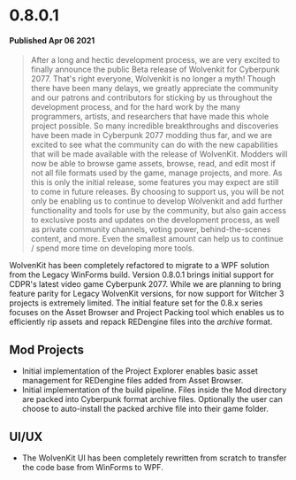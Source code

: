 # 0.8.0.1

#### Published Apr 06 2021

> After a long and hectic development process, we are very excited to finally announce the public Beta release of Wolvenkit for Cyberpunk 2077. That's right everyone, Wolvenkit is no longer a myth! Though there have been many delays, we greatly appreciate the community and our patrons and contributors for sticking by us throughout the development process, and for the hard work by the many programmers, artists, and researchers that have made this whole project possible. So many incredible breakthroughs and discoveries have been made in Cyberpunk 2077 modding thus far, and we are excited to see what the community can do with the new capabilities that will be made available with the release of WolvenKit. Modders will now be able to browse game assets, browse, read, and edit most if not all file formats used by the game, manage projects, and more. As this is only the initial release, some features you may expect are still to come in future releases. By choosing to support us, you will be not only be enabling us to continue to develop Wolvenkit and add further functionality and tools for use by the community, but also gain access to exclusive posts and updates on the development process, as well as private community channels, voting power, behind-the-scenes content, and more. Even the smallest amount can help us to continue / spend more time on developing more tools.

WolvenKit has been completely refactored to migrate to a WPF solution from the Legacy WinForms build. Version 0.8.0.1 brings initial support for CDPR's latest video game Cyberpunk 2077. While we are planning to bring feature parity for Legacy WolvenKit versions, for now support for Witcher 3 projects is extremely limited. The initial feature set for the 0.8.x series focuses on the Asset Browser and Project Packing tool which enables us to efficiently rip assets and repack REDengine files into the _archive_ format.

## Mod Projects

* Initial implementation of the Project Explorer enables basic asset management for REDengine files added from Asset Browser.
* Initial implementation of the build pipeline. Files inside the Mod directory are packed into Cyberpunk format archive files. Optionally the user can choose to auto-install the packed archive file into their game folder.

## UI/UX

* The WolvenKit UI has been completely rewritten from scratch to transfer the code base from WinForms to WPF.

